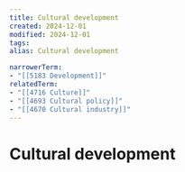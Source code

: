 ```yaml
---
title: Cultural development
created: 2024-12-01
modified: 2024-12-01
tags: 
alias: Cultural development

narrowerTerm:
- "[[5183 Development]]"
relatedTerm:
- "[[4716 Culture]]"
- "[[4693 Cultural policy]]"
- "[[4670 Cultural industry]]"
---
```

# Cultural development
